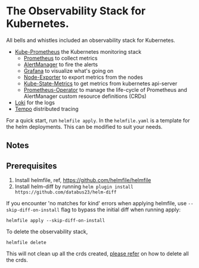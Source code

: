 # The Observability Stack for Kubernetes.

All bells and whistles included an observability stack for Kubernetes. 
* [Kube-Prometheus](https://github.com/prometheus-operator/kube-prometheus#kube-prometheus) the Kubernetes monitoring stack
  * [Prometheus](https://github.com/prometheus/prometheus) to collect metrics
  * [AlertManager](https://github.com/prometheus/alertmanager#alertmanager-) to fire the alerts
  * [Grafana](https://github.com/grafana/grafana) to visualize what's going on
  * [Node-Exporter](https://github.com/prometheus/node_exporter) to export metrics from the nodes
  * [Kube-State-Metrics](https://github.com/kubernetes/kube-state-metrics) to get metrics from kubernetes api-server
  * [Prometheus-Operator](https://github.com/prometheus-operator/prometheus-operator#prometheus-operator) to manage the life-cycle of Prometheus and AlertManager custom resource definitions (CRDs)
* [Loki](https://github.com/grafana/loki) for the logs
* [Tempo](https://github.com/grafana/tempo) distributed tracing 

For a quick start, run `helmfile apply`. In the `helmfile.yaml` is a template for the helm deployments. This can be modified to suit your needs.

## Notes

## Prerequisites
1. Install helmfile, ref, https://github.com/helmfile/helmfile 
2. Install helm-diff by running `helm plugin install https://github.com/databus23/helm-diff`

If you encounter 'no matches for kind' errors when applying helmfile,
use `--skip-diff-on-install` flag to bypass the initial diff when running apply:
```
helmfile apply --skip-diff-on-install
```



To delete the observability stack, 
```
helmfile delete
```

This will not clean up all the crds created, [please refer](https://github.com/prometheus-community/helm-charts/blob/main/charts/kube-prometheus-stack/README.md)  on how to delete all the crds.
